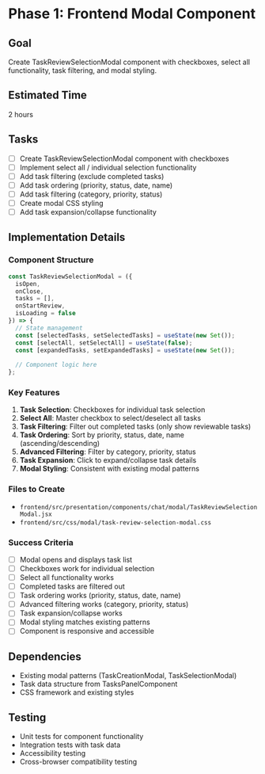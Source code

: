 # Phase 1: Frontend Modal Component

## Goal
Create TaskReviewSelectionModal component with checkboxes, select all functionality, task filtering, and modal styling.

## Estimated Time
2 hours

## Tasks
- [ ] Create TaskReviewSelectionModal component with checkboxes
- [ ] Implement select all / individual selection functionality
- [ ] Add task filtering (exclude completed tasks)
- [ ] Add task ordering (priority, status, date, name)
- [ ] Add task filtering (category, priority, status)
- [ ] Create modal CSS styling
- [ ] Add task expansion/collapse functionality

## Implementation Details

### Component Structure
```jsx
const TaskReviewSelectionModal = ({ 
  isOpen, 
  onClose, 
  tasks = [], 
  onStartReview,
  isLoading = false 
}) => {
  // State management
  const [selectedTasks, setSelectedTasks] = useState(new Set());
  const [selectAll, setSelectAll] = useState(false);
  const [expandedTasks, setExpandedTasks] = useState(new Set());
  
  // Component logic here
};
```

### Key Features
1. **Task Selection**: Checkboxes for individual task selection
2. **Select All**: Master checkbox to select/deselect all tasks
3. **Task Filtering**: Filter out completed tasks (only show reviewable tasks)
4. **Task Ordering**: Sort by priority, status, date, name (ascending/descending)
5. **Advanced Filtering**: Filter by category, priority, status
6. **Task Expansion**: Click to expand/collapse task details
7. **Modal Styling**: Consistent with existing modal patterns

### Files to Create
- `frontend/src/presentation/components/chat/modal/TaskReviewSelectionModal.jsx`
- `frontend/src/css/modal/task-review-selection-modal.css`

### Success Criteria
- [ ] Modal opens and displays task list
- [ ] Checkboxes work for individual selection
- [ ] Select all functionality works
- [ ] Completed tasks are filtered out
- [ ] Task ordering works (priority, status, date, name)
- [ ] Advanced filtering works (category, priority, status)
- [ ] Task expansion/collapse works
- [ ] Modal styling matches existing patterns
- [ ] Component is responsive and accessible

## Dependencies
- Existing modal patterns (TaskCreationModal, TaskSelectionModal)
- Task data structure from TasksPanelComponent
- CSS framework and existing styles

## Testing
- Unit tests for component functionality
- Integration tests with task data
- Accessibility testing
- Cross-browser compatibility testing

